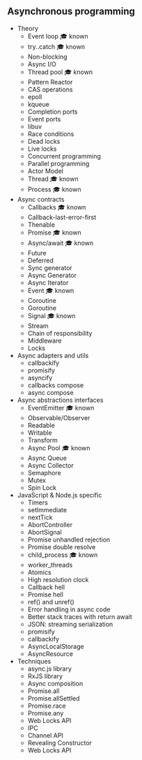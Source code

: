 ## Asynchronous programming

- Theory
  - Event loop 🎓 known
  - try..catch 🎓 known
  - Non-blocking
  - Async I/O
  - Thread pool 🎓 known
  - Pattern Reactor
  - CAS operations
  - epoll
  - kqueue
  - Completion ports 
  - Event ports 
  - libuv
  - Race conditions
  - Dead locks
  - Live locks
  - Concurrent programming 
  - Parallel programming 
  - Actor Model
  - Thread 🎓 known
  - Process 🎓 known
- Async contracts
  - Callbacks 🎓 known
  - Callback-last-error-first
  - Thenable
  - Promise 🎓 known
  - Async/await 🎓 known
  - Future
  - Deferred
  - Sync generator
  - Async Generator
  - Async Iterator
  - Event 🎓 known
  - Coroutine
  - Goroutine
  - Signal 🎓 known
  - Stream
  - Chain of responsibility
  - Middleware
  - Locks
- Async adapters and utils
  - callbackify
  - promisify
  - asyncify
  - callbacks compose
  - async compose
- Async abstractions interfaces
  - EventEmitter 🎓 known
  - Observable/Observer
  - Readable
  - Writable
  - Transform
  - Async Pool 🎓 known
  - Async Queue 
  - Async Collector
  - Semaphore
  - Mutex
  - Spin Lock
- JavaScript & Node.js specific
  - Timers
  - setImmediate
  - nextTick
  - AbortController
  - AbortSignal
  - Promise unhandled rejection
  - Promise double resolve
  - child_process 🎓 known
  - worker_threads
  - Atomics
  - High resolution clock
  - Callback hell
  - Promise hell
  - ref() and unref()
  - Error handling in async code
  - Better stack traces with return await
  - JSON: streaming serialization
  - promisify
  - callbackify
  - AsyncLocalStorage
  - AsyncResource
- Techniques
  - async.js library
  - RxJS library
  - Async composition
  - Promise.all 
  - Promise.allSettled
  - Promise.race
  - Promise.any
  - Web Locks API
  - IPC
  - Channel API
  - Revealing Constructor
  - Web Locks API